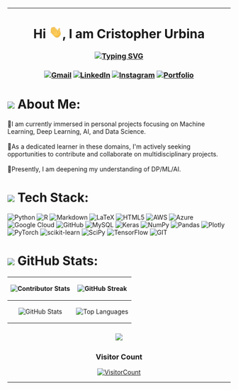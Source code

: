 </p>
<hr>
<h1 align="center">Hi <img src="https://raw.githubusercontent.com/ABSphreak/ABSphreak/master/gifs/Hi.gif" width="30px">, I am Cristopher Urbina </h1>
  <h3 align="center"> 
    
[![Typing SVG](https://readme-typing-svg.herokuapp.com?font=Fira+Code&duration=3000&pause=1000&color=F7F7F7&center=true&vCenter=true&width=435&lines=Machine+learning+and+AI+enthusiast)](https://git.io/typing-svg)</h3>
  <h3 align="center">

[![Gmail](https://img.shields.io/badge/Gmail-%23E4405F.svg?logo=Gmail&logoColor=white)](mailto:cristophernicolasurbinaherrera@gmail.com)
[![LinkedIn](https://img.shields.io/badge/LinkedIn-%230077B5.svg?logo=linkedin&logoColor=white)](https://www.linkedin.com/in/cristopher-urbina/) 
[![Instagram](https://img.shields.io/badge/Instagram-%23E4405F.svg?logo=Instagram&logoColor=white)](https://instagram.com/Crist0urbina) 
[![Portfolio](https://img.shields.io/badge/-Resume%20-222222?style=flat-square&logo=gitbook&logoColor=white)](pages.com)

</h3>
<p align="center">

# <picture><img src = "https://github.com/7oSkaaa/7oSkaaa/blob/main/Images/about_me.gif?raw=true" width = 50px></picture> About Me:
🤖I am currently immersed in personal projects focusing on Machine Learning, Deep Learning, AI, and Data Science.<br><br>🤝As a dedicated learner in these domains, I'm actively seeking opportunities to contribute and collaborate on multidisciplinary projects. <br><br>🌱Presently, I am deepening my understanding of DP/ML/AI.

# <img src="https://media2.giphy.com/media/QssGEmpkyEOhBCb7e1/giphy.gif?cid=ecf05e47a0n3gi1bfqntqmob8g9aid1oyj2wr3ds3mg700bl&rid=giphy.gif" width ="30"> Tech Stack:
![Python](https://img.shields.io/badge/python-3670A0?style=flat&logo=python&logoColor=ffdd54) ![R](https://img.shields.io/badge/r-%23276DC3.svg?style=flat&logo=r&logoColor=white) ![Markdown](https://img.shields.io/badge/markdown-%23000000.svg?style=flat&logo=markdown&logoColor=white) ![LaTeX](https://img.shields.io/badge/latex-%23008080.svg?style=flat&logo=latex&logoColor=white) ![HTML5](https://img.shields.io/badge/html5-%23E34F26.svg?style=flat&logo=html5&logoColor=white) ![AWS](https://img.shields.io/badge/AWS-%23FF9900.svg?style=flat&logo=amazon-aws&logoColor=white) ![Azure](https://img.shields.io/badge/azure-%230072C6.svg?style=flat&logo=azure-devops&logoColor=white) ![Google Cloud](https://img.shields.io/badge/Google%20Cloud-%234285F4.svg?style=flat&logo=google-cloud&logoColor=white) ![GitHub](https://img.shields.io/badge/GitHub-%23121011.svg?style=flat&logo=github&logoColor=white) ![MySQL](https://img.shields.io/badge/mysql-%2300f.svg?style=flat&logo=mysql&logoColor=white) ![Keras](https://img.shields.io/badge/Keras-%23D00000.svg?style=flat&logo=Keras&logoColor=white) ![NumPy](https://img.shields.io/badge/numpy-%23013243.svg?style=flat&logo=numpy&logoColor=white) ![Pandas](https://img.shields.io/badge/pandas-%23150458.svg?style=flat&logo=pandas&logoColor=white) ![Plotly](https://img.shields.io/badge/Plotly-%233F4F75.svg?style=flat&logo=plotly&logoColor=white) ![PyTorch](https://img.shields.io/badge/PyTorch-%23EE4C2C.svg?style=flat&logo=PyTorch&logoColor=white) ![scikit-learn](https://img.shields.io/badge/scikit--learn-%23F7931E.svg?style=flat&logo=scikit-learn&logoColor=white) ![SciPy](https://img.shields.io/badge/SciPy-%230C55A5.svg?style=flat&logo=scipy&logoColor=%white) ![TensorFlow](https://img.shields.io/badge/TensorFlow-%23FF6F00.svg?style=flat&logo=TensorFlow&logoColor=white) ![GIT](https://img.shields.io/badge/Git-fc6d26?style=flat&logo=git&logoColor=white)

# <img src="https://media.giphy.com/media/iY8CRBdQXODJSCERIr/giphy.gif" width="40"> GitHub Stats:
| <p align="center"><img src="https://github-contributor-stats.vercel.app/api?username=CrisU8&limit=5&theme=vision-friendly-dark&combine_all_yearly_contributions=true" alt="Contributor Stats" /><br /></p> | <p align="center"><img src="https://github-readme-streak-stats.herokuapp.com/?user=CrisU8&theme=vision-friendly-dark&hide_border=true" alt="GitHub Streak" /><br /></p> |
|---|---|
| <p align="center"><img src="https://github-readme-stats.vercel.app/api?username=CrisU8&theme=vision-friendly-dark&hide_border=true&include_all_commits=true&count_private=false" alt="GitHub Stats" /></p> | <p align="center"><img src="https://github-readme-stats.vercel.app/api/top-langs/?username=CrisU8&theme=vision-friendly-dark&hide_border=true&include_all_commits=true&count_private=false&layout=compact" alt="Top Languages" /></p> |
    

<h3 align="center">
  
![](https://quotes-github-readme.vercel.app/api?type=vetical&theme=radical)
</h3>

<h3 align="center">Visitor Count</h3>
<a align="center" href="https://profile-counter.glitch.me/{kajalkumari23}/count.svg">
  
 ![VisitorCount](https://profile-counter.glitch.me/{crisu8}/count.svg)  
  


---
